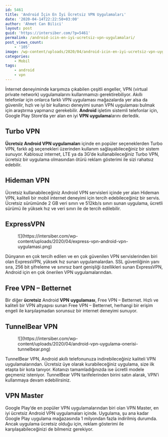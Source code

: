 ```yaml
---
id: 5461
title: 'Android İçin En İyi Ücretsiz VPN Uygulamaları'
date: '2020-04-14T22:22:50+03:00'
author: 'Ahmet Can Bilici'
layout: post
guid: 'https://intersiber.com/?p=5461'
permalink: /android-icin-en-iyi-ucretsiz-vpn-uygulamalari/
post_views_count:
    - '105'
image: /wp-content/uploads/2020/04/android-icin-en-iyi-ucretsiz-vpn-uygulamalari.png
categories:
    - Mobil
tags:
    - android
    - vpn
---
```


İnternet deneyiminde karşımıza çıkabilen çeşitli engeller, VPN (virtual private network) uygulamalarını kullanmamızı gerektirebiliyor. Akıllı telefonlar için onlarca farklı VPN uygulaması mağazalarda yer alsa da güvenilir, hızlı ve iyi bir kullanıcı deneyimi sunan VPN uygulaması bulmak için araştırma yapmanız gerekebilir. **Android** işletim sistemli telefonlar için, Google Play Store’da yer alan en iyi **VPN** **uygulama**larını derledik.

## Turbo VPN

**Ücretsiz Android VPN uygulamaları** içinde en popüler seçeneklerden Turbo VPN, farklı ağ seçenekleri üzerinden kullanım sağlayabileceğiniz bir sistem sunuyor. Kablosuz internet, LTE ya da 3G’de kullanabileceğiniz Turbo VPN, ücretsiz bir uygulama olmasından ötürü reklam gösterimi ile sizi rahatsız edebilir.

## Hideman VPN

Ücretsiz kullanabileceğiniz Android VPN servisleri içinde yer alan Hideman VPN, kaliteli bir mobil internet deneyimi için tercih edebileceğiniz bir servis. Ücretsiz sürümünde 2 GB veri sınırı ve 512kb/s sınırı sunan uygulama, ücretli sürümü ile yüksek hız ve veri sınırı ile de tercih edilebilir.

## ExpressVPN

<figure class="wp-block-image size-large">![](https://intersiber.com/wp-content/uploads/2020/04/express-vpn-android-vpn-uygulamasi.png)</figure>Dünyanın en çok tercih edilen ve en çok güvenilen VPN servislerinden biri olan ExpressVPN, yüksek hız sunan uygulamalardan. SSL güvenliğinin yanı sıra, 256 bit şifreleme ve sınırsız bant genişliği özellikleri sunan ExpressVPN, Android için en çok önerilen VPN uygulamalarından.

## Free VPN – Betternet

Bir diğer **ücretsiz** Android **VPN** **uygulaması**, Free VPN – Betternet. Hızlı ve kaliteli bir VPN altyapısı sunan Free VPN – Betternet, herhangi bir erişim engeli ile karşılaşmadan sorunsuz bir internet deneyimi sunuyor.

## TunnelBear VPN

<figure class="wp-block-image size-large">![](https://intersiber.com/wp-content/uploads/2020/04/android-vpn-uygulama-onerisi-tunnelbear.png)</figure>TunnelBear VPN, Android akıllı telefonunuza indirebileceğiniz kaliteli VPN uygulamalarından. Ücretsiz üye olarak kurabileceğiniz uygulama, size ilk etapta bir kota tanıyor. Kotanızı tamamladığınızda ise ücretli modele geçmeniz isteniyor. TunnelBear VPN tarifelerinden birini satın alarak, VPN’i kullanmaya devam edebilirsiniz.

## VPN Master

Google Play’de en popüler VPN uygulamalarından biri olan VPN Master, en iyi ücretsiz Android VPN uygulamaları içinde. Uygulama, şu ana kadar Google Play uygulama mağazasında 1 milyondan fazla indirilmiş durumda. Ancak uygulama ücretsiz olduğu için, reklam gösterimi ile karşılaşabileceğinizi de bilmeniz gerekiyor.